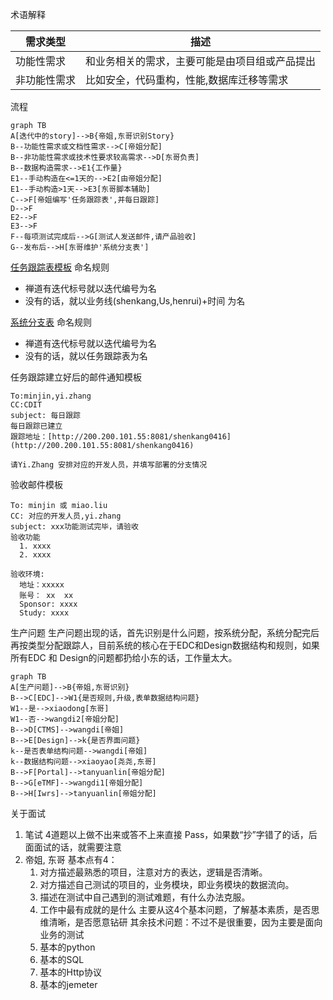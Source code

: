 术语解释

|需求类型| 描述 |
| -- | -- |
| 功能性需求 | 和业务相关的需求，主要可能是由项目组或产品提出 |
 |  非功能性需求 | 比如安全，代码重构，性能,数据库迁移等需求 | 
 
 
 流程
 ```mermaid
graph TB
A[迭代中的story]-->B{帝姐,东哥识别Story}
B--功能性需求或文档性需求-->C[帝姐分配]
B--非功能性需求或技术性要求较高需求-->D[东哥负责]
B--数据构造需求-->E1{工作量}
E1--手动构造在<=1天的-->E2[由帝姐分配]
E1--手动构造>1天-->E3[东哥脚本辅助]
C-->F[帝姐编写'任务跟踪表',并每日跟踪]
D-->F
E2-->F
E3-->F
F--每项测试完成后-->G[测试人发送邮件,请产品验收]
G--发布后-->H[东哥维护'系统分支表']
```
 
 [任务跟踪表模板](http://200.200.101.55:8081/shenkang0416)
 命名规则
  - 禅道有迭代标号就以迭代编号为名
  - 没有的话，就以业务线(shenkang,Us,henrui)+时间 为名
 
 [系统分支表](http://200.200.101.55:8081/branch)
 命名规则
  - 禅道有迭代标号就以迭代编号为名
  - 没有的话，就以任务跟踪表为名
 
 任务跟踪建立好后的邮件通知模板
```
To:minjin,yi.zhang
CC:CDIT
subject: 每日跟踪
每日跟踪已建立
跟踪地址：[http://200.200.101.55:8081/shenkang0416](http://200.200.101.55:8081/shenkang0416)

请Yi.Zhang 安排对应的开发人员，并填写部署的分支情况
```

 验收邮件模板
 ```
 To: minjin 或 miao.liu
 CC: 对应的开发人员,yi.zhang
 subject: xxx功能测试完毕，请验收
 验收功能
   1. xxxx
   2. xxxx
 
 验收环境: 
   地址：xxxxx
   账号： xx  xx
   Sponsor: xxxx
   Study: xxxx
 ```
 
 生产问题
 生产问题出现的话，首先识别是什么问题，按系统分配，系统分配完后再按类型分配跟踪人，目前系统的核心在于EDC和Design数据结构和规则，如果所有EDC 和 Design的问题都扔给小东的话，工作量太大。
 ```mermaid
graph TB
A[生产问题]-->B{帝姐,东哥识别}
B-->C[EDC]-->W1{是否规则,升级,表单数据结构问题}
W1--是-->xiaodong[东哥]
W1--否-->wangdi2[帝姐分配]
B-->D[CTMS]-->wangdi[帝姐]
B-->E[Design]-->k{是否界面问题}
k--是否表单结构问题-->wangdi[帝姐]
k--数据结构问题-->xiaoyao[尧尧,东哥]
B-->F[Portal]-->tanyuanlin[帝姐分配]
B-->G[eTMF]-->wangdi1[帝姐分配]
B-->H[Iwrs]-->tanyuanlin[帝姐分配]

```
 
关于面试
1.  笔试  4道题以上做不出来或答不上来直接 Pass，如果数“抄”字错了的话，后面面试的话，就需要注意
2.  帝姐, 东哥
基本点有4：
	1.  对方描述最熟悉的项目，注意对方的表达，逻辑是否清晰。
	2. 对方描述自己测试的项目的，业务模块，即业务模块的数据流向。
	3. 描述在测试中自己遇到的测试难题，有什么办法克服。
	4. 工作中最有成就的是什么
主要从这4个基本问题，了解基本素质，是否思维清晰，是否愿意钻研
其余技术问题：不过不是很重要，因为主要是面向业务的测试
	1.  基本的python
	2. 基本的SQL
	3. 基本的Http协议
	4. 基本的jemeter